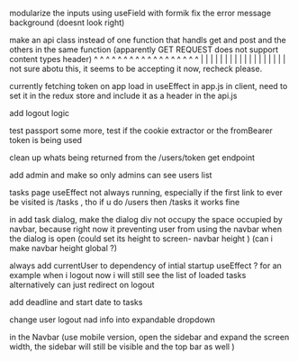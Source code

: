 modularize the inputs using useField with formik
fix the error message background (doesnt look right)

make an api class instead of one function that handls get and post and the others in the same function (apparently GET REQUEST does not support content types header)
^ ^ ^ ^ ^ ^ ^ ^ ^ ^ ^ ^ ^ ^ ^ ^ ^ ^
| | | | | | | | | | | | | | | | | |
not sure abotu this, it seems to be accepting it now, recheck please.

currently fetching token on app load in useEffect in app.js in client, need to set it in the redux store and include it as a header in the api.js

add logout logic

test passport some more, test if the cookie extractor or the fromBearer token is being used

clean up whats being returned from the /users/token get endpoint

add admin and make so only admins can see users list

tasks page useEffect not always running, especially if the first link to ever be visited is /tasks , tho if u do /users then /tasks it works fine

in add task dialog, make the dialog div not occupy the space occupied by navbar, because right now it preventing user from using the navbar when the dialog is open (could set its height to screen- navbar height ) (can i make navbar height global ?)

always add currentUser to dependency of intial startup useEffect ? for an example when i logout now i will still see the list of loaded tasks
alternatively can just redirect on logout

add deadline and start date to tasks

change user logout nad info into expandable dropdown

in the Navbar (use mobile version, open the sidebar and expand the screen width, the sidebar will still be visible and the top bar as well
)
